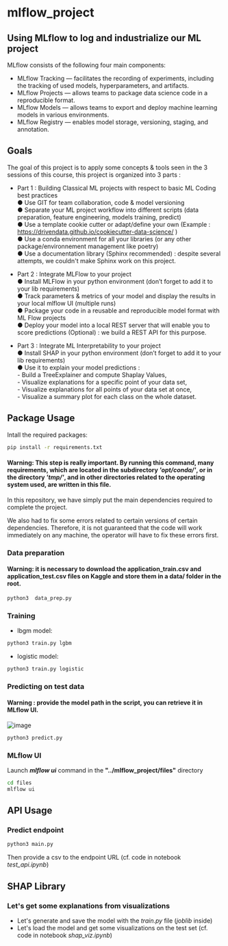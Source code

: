 # mlflow_project

## Using MLflow to log and industrialize our ML project

MLflow consists of the following four main components:

- MLflow Tracking — facilitates the recording of experiments, including the tracking of used models, hyperparameters, and artifacts.
- MLflow Projects — allows teams to package data science code in a reproducible format.
- MLflow Models — allows teams to export and deploy machine learning models in various environments.
- MLflow Registry — enables model storage, versioning, staging, and annotation.

## Goals

The goal of this project is to apply some concepts & tools seen in the 3 sessions of this course, this
project is organized into 3 parts :

- Part 1 : Building Classical ML projects with respect to basic ML Coding best practices <br>
    ● Use GIT for team collaboration, code & model versioning <br>
    ● Separate your ML project workflow into different scripts (data preparation, feature
    engineering, models training, predict) <br>
    ● Use a template cookie cutter or adapt/define your own (Example :
    https://drivendata.github.io/cookiecutter-data-science/ ) <br>
    ● Use a conda environment for all your libraries (or any other package/environnement
    management like poetry) <br>
    ● Use a documentation library (Sphinx recommended) : despite several attempts, we couldn't make Sphinx work on this project.  
    
- Part 2 : Integrate MLFlow to your project <br>
    ● Install MLFlow in your python environment (don’t forget to add it to your lib requirements) <br>
    ● Track parameters & metrics of your model and display the results in your local mlflow UI
    (multiple runs) <br>
    ● Package your code in a reusable and reproducible model format with ML Flow projects <br>
    ● Deploy your model into a local REST server that will enable you to score predictions
    (Optional) : we build a REST API for this purpose.
    
- Part 3 : Integrate ML Interpretability to your project <br>
    ● Install SHAP in your python environment (don’t forget to add it to your lib requirements) <br>
    ● Use it to explain your model predictions : <br>
        - Build a TreeExplainer and compute Shaplay Values, <br>
        - Visualize explanations for a specific point of your data set, <br>
        - Visualize explanations for all points of your data set at once, <br>
        - Visualize a summary plot for each class on the whole dataset. <br>

## Package Usage

Intall the required packages:

```bash
pip install -r requirements.txt
```
#### Warning: This step is really important. By running this command, many requirements, which are located in the subdirectory *'opt/conda/'*, or in the directory *'tmp/'*, and in other directories related to the operating system used, are written in this file.
In this repository, we have simply put the main dependencies required to complete the project.

We also had to fix some errors related to certain versions of certain dependencies. Therefore, it is not guaranteed that the code will work immediately on any machine, the operator will have to fix these errors first.

### Data preparation

#### Warning: it is necessary to download the application_train.csv and application_test.csv files on Kaggle and store them in a data/ folder in the root.

```bash
python3  data_prep.py
```

### Training 

* lbgm model: 
```bash
python3 train.py lgbm
```
* logistic model: 
```bash
python3 train.py logistic
```

### Predicting on test data

#### Warning : provide the model path in the script, you can retrieve it in MLflow UI.

![image](https://user-images.githubusercontent.com/57401552/209138374-4ed4009c-23a9-47dc-9a87-9c6bb4edef77.png)

```bash
python3 predict.py
```

### MLflow UI
Launch ***mlflow ui*** command in the **"../mlflow_project/files"** directory
```bash
cd files
mlflow ui
```

## API Usage

### Predict endpoint

```bash
python3 main.py
```

Then provide a csv to the endpoint URL (cf. code in notebook *test_api.ipynb*)


## SHAP Library

### Let's get some explanations from visualizations

* Let's generate and save the model with the *train.py* file (*joblib* inside)
* Let's load the model and get some visualizations on the test set (cf. code in notebook *shap_viz.ipynb*)
